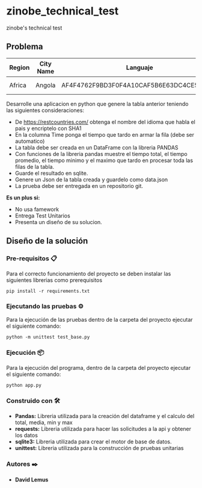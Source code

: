 # zinobe_technical_test
zinobe's technical test

## Problema

|  Region | City Name |  Languaje | Time  |
|---|---|---|---|
|  Africa | Angola  |  AF4F4762F9BD3F0F4A10CAF5B6E63DC4CE543724 | 0.23 ms  |


Desarrolle una aplicacion en python que genere la tabla anterior teniendo las siguientes consideraciones:

- De https://restcountries.com/ obtenga el nombre del idioma que habla el pais y encriptelo con SHA1
- En la columna Time ponga el tiempo que tardo en armar la fila (debe ser automatico)
- La tabla debe ser creada en un DataFrame con la libreria PANDAS
- Con funciones de la libreria pandas muestre el tiempo total, el tiempo promedio, el tiempo minimo y el maximo que tardo en procesar toda las filas de la tabla.
- Guarde el resultado en sqlite.
- Genere un Json de la tabla creada y guardelo como data.json
- La prueba debe ser entregada en un repositorio git.



**Es un plus si:**
* No usa famework
* Entrega Test Unitarios
* Presenta un diseño de su solucion.


## Diseño de la solución

### Pre-requisitos 📋
Para el correcto funcionamiento del proyecto se deben instalar las siguientes librerias como prerequisitos
```
pip install -r requirements.txt
```

### Ejecutando las pruebas ⚙️
Para la ejecución de las pruebas dentro de la carpeta del proyecto ejecutar el siguiente comando:
```
python -m unittest test_base.py
```


### Ejecución 📦
Para la ejecución del programa, dentro de la carpeta del proyecto ejecutar el siguiente comando:
```
python app.py
```

### Construido con 🛠️
* **Pandas:** Libreria utilizada para la creación del dataframe y el calculo del total, media, min y max
* **requests:** Libreria utilizada para hacer las solicitudes a la api y obtener los datos
* **sqlite3:** Libreria utilizada para crear el motor de base de datos. 
* **unittest:** Libreria utilizada para la construcción de pruebas unitarias


### Autores ✒️


* **David Lemus**